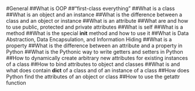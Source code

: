 #General
##What is OOP
##“first-class everything”
##What is a class
##What is an object and an instance
##What is the difference between a class and an object or instance
##What is an attribute
##What are and how to use public, protected and private attributes
##What is self
##What is a method
##What is the special __init__ method and how to use it
##What is Data Abstraction, Data Encapsulation, and Information Hiding
##What is a property
##What is the difference between an attribute and a property in Python
##What is the Pythonic way to write getters and setters in Python
##How to dynamically create arbitrary new attributes for existing instances of a class
##How to bind attributes to object and classes
##What is and what does contain __dict__ of a class and of an instance of a class
##How does Python find the attributes of an object or class
##How to use the getattr function